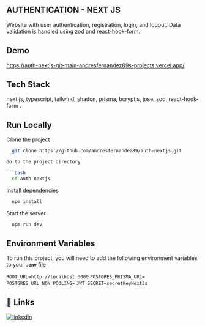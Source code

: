 ## AUTHENTICATION - NEXT JS

Website with user authentication, registration, login, and logout. Data validation is handled using zod and react-hook-form.

## Demo

https://auth-nextjs-git-main-andresfernandez89s-projects.vercel.app/

## Tech Stack

next js, typescript, tailwind, shadcn, prisma, bcryptjs, jose, zod, react-hook-form .

## Run Locally

Clone the project

````bash
  git clone https://github.com/andresfernandez89/auth-nextjs.git

Go to the project directory

```bash
  cd auth-nextjs
````

Install dependencies

```bash
  npm install
```

Start the server

```bash
  npm run dev
```

## Environment Variables

To run this project, you will need to add the following environment variables to your **`.env`** file

`ROOT_URL=http://localhost:3000`
`POSTGRES_PRISMA_URL=`
`POSTGRES_URL_NON_POOLING=`
`JWT_SECRET=secretKeyNextJs`

## 🔗 Links

[![linkedin](https://img.shields.io/badge/linkedin-0A66C2?style=for-the-badge&logo=linkedin&logoColor=white)](https://www.linkedin.com/in/andresfernandez89/)
